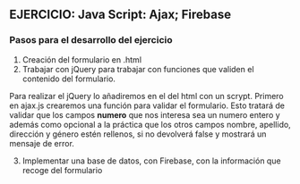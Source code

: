 ## EJERCICIO: Java Script: Ajax; Firebase


### Pasos para el desarrollo del ejercicio


1) Creación del formulario en .html
2) Trabajar con jQuery para trabajar con funciones que validen el contenido del formulario.

Para realizar el jQuery lo añadiremos en el <body> del html con un scrypt. Primero en ajax.js crearemos una función para validar el formulario. Esto tratará de validar que los campos **numero** que nos interesa sea un numero entero y además como opcional a la práctica que los otros campos nombre, apellido, dirección y género estén rellenos, si no devolverá false y mostrará un mensaje de error.



3) Implementar una base de datos, con Firebase, con la información que recoge del formulario
